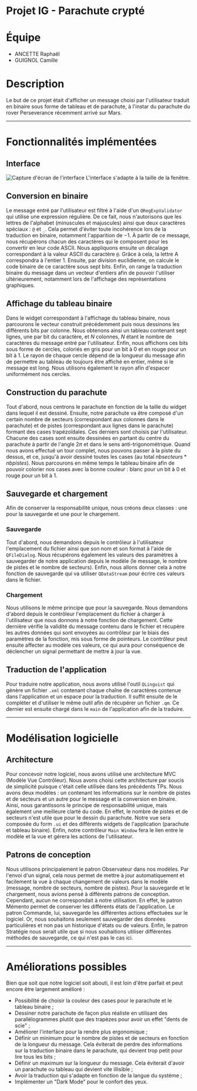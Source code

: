 
Projet IG - Parachute crypté
============================
# Équipe
* ANCETTE Raphaël
* GUIGNOL Camille

# Description
Le but de ce projet était d'afficher un message choisi par l'utilisateur traduit en binaire sous forme de tableau et de parachute, à l'instar du parachute du rover Perseverance récemment arrivé sur Mars.

----------------------------

# Fonctionnalités implémentées
## Interface
![Capture d'écran de l'interface]("/etc/gui.jpg")
L'interface s'adapte à la taille de la fenêtre.

## Conversion en binaire
Le message entré par l'utilisateur est filtré à l'aide d'un `QRegExpValidator` qui utilise une expression régulière. De ce fait, nous n'autorisons que les lettres de l'alphabet (minuscules et majuscules) ainsi que deux caractères spéciaux : `@` et `_`. Cela permet d'éviter toute incohérence lors de la traduction en binaire, notamment l'apparition de $-1$.
À partir de ce message, nous récupérons chacun des caractères qui le composent pour les convertir en leur code ASCII. Nous appliquons ensuite un décalage correspondant à la valeur ASCII du caractère `@`. Grâce à cela, la lettre A correspondra à l'entier $1$.
Ensuite, par division euclidienne, on calcule le code binaire de ce caractère sous sept bits.
Enfin, on range la traduction binaire du message dans un vecteur d'entiers afin de pouvoir l'utiliser ultérieurement, notamment lors de l'affichage des représentations graphiques.

## Affichage du tableau binaire
Dans le widget correspondant à l'affichage du tableau binaire, nous parcourons le vecteur construit précédemment puis nous dessinons les différents bits par colonne. Nous obtenons ainsi un tableau contenant sept lignes, une par bit du caractère, et $N$ colonnes, $N$ étant le nombre de caractères du message entré par l'utilisateur.
Enfin, nous affichons ces bits sous forme de cercles, coloriés en gris pour un bit à $0$ et en rouge pour un bit à $1$. Le rayon de chaque cercle dépend de la longueur du message afin de permettre au tableau de toujours être affiché en entier, même si le message est long. Nous utilisons également le rayon afin d'espacer uniformément nos cercles.

## Construction du parachute
Tout d'abord, nous centrons le parachute en fonction de la taille du widget dans lequel il est dessiné.
Ensuite, notre parachute va être composé d'un certain nombre de secteurs (correspondant aux colonnes dans le parachute) et de pistes (correspondant aux lignes dans le parachute) formant des cases trapézoïdales. Ces derniers sont choisis par l'utilisateur.
Chacune des cases sont ensuite dessinées en partant du centre du parachute à partir de l'angle $2\pi$ et dans le sens anti-trigonométrique. Quand nous avons effectué un tour complet, nous pouvons passer à la piste du dessus, et ce, jusqu'à avoir dessiné toutes les cases (au total $nb secteurs* nbpistes$).
Nous parcourons en même temps le tableau binaire afin de pouvoir colorier nos cases avec la bonne couleur : blanc pour un bit à $0$ et rouge pour un bit à $1$.

## Sauvegarde et chargement
Afin de conserver la responsabilité unique, nous créons deux classes : une pour la sauvegarde et une pour le chargement.
### Sauvegarde
Tout d'abord, nous demandons depuis le contrôleur à l'utilisateur l'emplacement du fichier ainsi que son nom et son format à l'aide de `QFileDialog`. Nous récupérons également les valeurs des paramètres à sauvegarder de notre application depuis le modèle (le message, le nombre de pistes et le nombre de secteurs).
Enfin, nous allons donner cela à notre fonction de sauvegarde qui va utiliser `QDataStream` pour écrire ces valeurs dans le fichier.
### Chargement
Nous utilisons le même principe que pour la sauvegarde. Nous demandons d'abord depuis le contrôleur l'emplacement du fichier à charger à l'utilisateur que nous donnons à notre fonction de chargement. Cette dernière vérifie la validité du message contenu dans le fichier et récupère les autres données qui sont envoyées au contrôleur par le biais des paramètres de la fonction, mis sous forme de pointeurs. Le contrôleur peut ensuite affecter au modèle ces valeurs, ce qui aura pour conséquence de déclencher un signal permettant de mettre à jour la vue.

## Traduction de l'application
Pour traduire notre application, nous avons utilisé l'outil `QLinguist` qui génère un fichier `.xml` contenant chaque chaîne de caractères contenue dans l'application et un espace pour la traduction. Il suffit ensuite de le compléter et d'utiliser le même outil afin de récupérer un fichier `.qm`. Ce dernier est ensuite chargé dans le `main` de l'application afin de la traduire.

----------------------------

# Modélisation logicielle
## Architecture
Pour concevoir notre logiciel, nous avons utilisé une architecture MVC (Modèle Vue Contrôleur). Nous avons choisi cette architecture par soucis de simplicité puisque c'était celle utilisée dans les précédents TPs.
Nous avons deux modèles : un contenant les informations sur le nombre de pistes et de secteurs et un autre pour le message et la conversion en binaire. Ainsi, nous garantissons le principe de responsabilité unique, mais également une meilleure clarté du code. En effet, le nombre de pistes et de secteurs n'est utile que pour le dessin du parachute.
Notre vue sera composée du form `.ui` et des différents widgets de l'application (parachute et tableau binaire).
Enfin, notre contrôleur `Main Window` fera le lien entre le modèle et la vue et gérera les actions de l'utilisateur.
## Patrons de conception
Nous utilisons principalement le patron Observateur dans nos modèles. Par l'envoi d'un signal, cela nous permet de mettre à jour automatiquement et facilement la vue à chaque changement de valeurs dans le modèle (message, nombre de secteurs, nombre de pistes).
Pour la sauvegarde et le chargement, nous avions pensé à différents patrons de conception. Cependant, aucun ne correspondait à notre utilisation. En effet, le patron Mémento permet de conserver les différents états de l'application. Le patron Commande, lui, sauvegarde les différentes actions effectuées sur le logiciel. Or, nous souhaitons seulement sauvegarder des données particulières et non pas un historique d'états ou de valeurs. Enfin, le patron Stratégie nous serait utile que si nous souhaitions utiliser différentes méthodes de sauvegarde, ce qui n'est pas le cas ici.

----------------------------

# Améliorations possibles
Bien que soit que notre logiciel soit abouti, il est loin d'être parfait et peut encore être largement amélioré :
* Possibilité de choisir la couleur des cases pour le parachute et le tableau binaire ;
* Dessiner notre parachute de façon plus réaliste en utilisant des parallélogrammes plutôt que des trapèzes pour avoir un effet "dents de scie" ;
* Améliorer l'interface pour la rendre plus ergonomique ;
* Définir un minimum pour le nombre de pistes et de secteurs en fonction de la longueur du message. Cela éviterait de perdre des informations sur la traduction binaire dans le parachute, qui devient trop petit pour lire tous les bits ;
* Définir un maximum sur la longueur du message. Cela éviterait d'avoir un parachute ou tableau qui devient vite illisible ;
* Avoir la traduction qui s'adapte en fonction de la langue du système ;
* Implémenter un "Dark Mode" pour le confort des yeux.